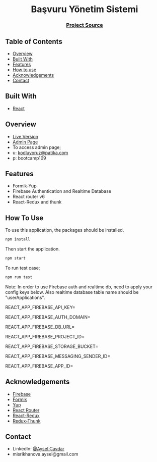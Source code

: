 <h1 align="center">Başvuru Yönetim Sistemi</h1>

<div align="center">
  <h3>
    <a href="https://github.com/159-Pazarama-React-Bootcamp/final-project-ayselcavdar">
      Project Source
    </a>
  </h3>
</div>

## Table of Contents

- [Overview](#overview)
- [Built With](#built-with)
- [Features](#features)
- [How to use](#how-to-use)
- [Acknowledgements](#acknowledgements)
- [Contact](#contact)

## Built With
- [React]((https://reactjs.org/))

## Overview
- [Live Version](https://application-management.netlify.app)
- [Admin Page](https://application-management.netlify.app/admin)
- To access admin page;
- u: kodluyoruz@patika.com
- p: bootcamp109
## Features

- Formik-Yup
- Firebase Authentication and Realtime Database
- React router v6
- React-Redux and thunk
## How To Use

To use this application, the packages should be installed. 
```bash
npm install
```
Then start the application.
```bash
npm start
```
To run test case;
```bash
npm run test
```

Note: In order to use Firebase auth and realtime db, need to apply your config keys below. Also realtime database table name should be "userApplications".

REACT_APP_FIREBASE_API_KEY=

REACT_APP_FIREBASE_AUTH_DOMAIN=

REACT_APP_FIREBASE_DB_URL=

REACT_APP_FIREBASE_PROJECT_ID=

REACT_APP_FIREBASE_STORAGE_BUCKET=

REACT_APP_FIREBASE_MESSAGING_SENDER_ID=

REACT_APP_FIREBASE_APP_ID=

## Acknowledgements

- [Firebase](https://firebase.google.com/?gclsrc=ds&gclsrc=ds&gclid=CKHYouHA1PUCFUcZGwodA8kM7Q)
- [Formik](https://formik.org/)
- [Yup](https://github.com/jquense/yup)
- [React Router](https://reactrouter.com/)
- [React-Redux](https://react-redux.js.org/)
- [Redux-Thunk](https://redux.js.org/usage/writing-logic-thunks)
## Contact

<ul>
  <li>LinkedIn: <a href="https://www.linkedin.com/in/aysel-cavdar/" rel="nofollow">@Aysel Çavdar</a></li>
  <li>misrikhanova.aysel@gmail.com</li>
</ul>
